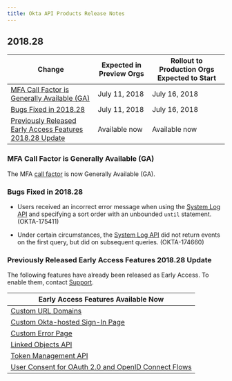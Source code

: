 ```yaml
---
title: Okta API Products Release Notes
---
```


## 2018.28

| Change                                                                                                                | Expected in Preview Orgs | Rollout to Production Orgs Expected to Start |
| --------------------------------------------------------------------------------------------------------------------- | ------------------------ | -------------------------------------------- |
| [MFA Call Factor is Generally Available (GA)](#mfa-call-factor-is-generally-available-ga)                             | July 11, 2018            | July 16, 2018                                |
| [Bugs Fixed in 2018.28](#bugs-fixed-in-2018-28)                                                                        | July 11, 2018            | July 16, 2018                                |
| [Previously Released Early Access Features 2018.28 Update](#previously-released-early-access-features-2018-28-update) | Available now            | Available now                                |

### MFA Call Factor is Generally Available (GA)

The MFA [call factor](/docs/reference/api/factors/#factor-type) is now Generally Available (GA).

### Bugs Fixed in 2018.28

* Users received an incorrect error message when using the [System Log API](/docs/reference/api/system-log/) and specifying a sort order with an unbounded `until` statement. (OKTA-175411)

* Under certain circumstances, the [System Log API](/docs/reference/api/system-log/) did not return events on the first query, but did on subsequent queries. (OKTA-174660)

### Previously Released Early Access Features 2018.28 Update

The following features have already been released as Early Access. To enable them, contact [Support](https://support.okta.com/help/open_case).

| Early Access Features Available Now                                                                                                 |
| ----------------------------------------------------------------------------------------------------------------------------------- |
| [Custom URL Domains](#custom-url-domains-are-in-early-access)                                                                       |
| [Custom Okta-hosted Sign-In Page](#custom-okta-hosted-sign-in-page-is-in-early-access)                                              |
| [Custom Error Page](#custom-error-page-is-in-early-access)                                                                          |
| [Linked Objects API](#linked-objects-api-in-early-access-ea)                                                                        |
| [Token Management API](#token-management-api-is-in-early-access-ea)                                                                 |
| [User Consent for OAuth 2.0 and OpenID Connect Flows](#user-consent-for-oauth-20-and-openid-connect-flows-in-early-availability-ea)  |
